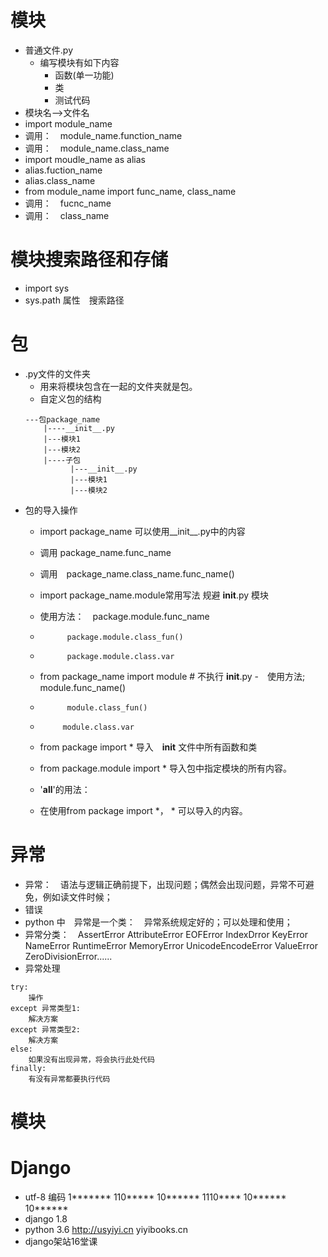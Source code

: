 # 模块
- 普通文件.py
    - 编写模块有如下内容
        - 函数(单一功能)
        - 类
        - 测试代码
- 模块名-->文件名
- import module_name
- 调用：　module_name.function_name
- 调用：　module_name.class_name
- import moudle_name as alias
- alias.fuction_name
- alias.class_name
- from module_name import func_name, class_name
- 调用：　fucnc_name
- 调用：　class_name
# 模块搜索路径和存储
- import sys
- sys.path 属性　搜索路径

# 包　
- .py文件的文件夹
    - 用来将模块包含在一起的文件夹就是包。
    - 自定义包的结构
    ```
    ---包package_name
        |----__init__.py 
        |---模块1
        |---模块2
        |----子包
              |---__init__.py
              |---模块1
              |---模块2
    ```
- 包的导入操作
    - import package_name 可以使用__init__.py中的内容
    - 调用 package_name.func_name
    - 调用　package_name.class_name.func_name()

    - import package_name.module常用写法 规避 __init__.py 模块
    - 使用方法：　package.module.func_name
    -           package.module.class_fun()
    -           package.module.class.var
    - from package_name import module  # 不执行 __init__.py
    -　使用方法; module.func_name()
    -           module.class_fun()
    -          module.class.var
    - from package import * 导入　__init__ 文件中所有函数和类
    - from package.module import *  导入包中指定模块的所有内容。
    - '__all__'的用法：
    - 在使用from package import *， * 可以导入的内容。

# 异常
- 异常：　语法与逻辑正确前提下，出现问题；偶然会出现问题，异常不可避免，例如读文件时候；
- 错误
- python  中　异常是一个类：　异常系统规定好的；可以处理和使用；
- 异常分类：　AssertError AttributeError EOFError IndexDrror KeyError NameError RuntimeError MemoryError  UnicodeEncodeError ValueError ZeroDivisionError......
- 异常处理
```
try:
    操作
except 异常类型1:
    解决方案
except 异常类型2:
    解决方案
else:
    如果没有出现异常，将会执行此处代码
finally:
    有没有异常都要执行代码
```

# 模块
# Django
- utf-8 编码 1******* 
            110***** 10******
            1110**** 10****** 10******
- django 1.8
- python 3.6
http://usyiyi.cn  yiyibooks.cn
- django架站16堂课






